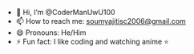 - 👋 Hi, I’m @CoderManUwU100
- 📫 How to reach me: soumyajitisc2006@gmail.com 
- 😄 Pronouns: He/Him
- ⚡ Fun fact: I like coding and watching anime ⭐

<!---
CoderManUwU100/CoderManUwU100 is a ✨ special ✨ repository because its `README.md` (this file) appears on your GitHub profile.
You can click the Preview link to take a look at your changes.
--->
